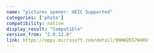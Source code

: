```yaml
---
name: "pictures opener: HEIC Supported"
categories: ['photo']
compatibility: native
display_result: "Compatible"
version_from: "2.0.12.0"
link: https://apps.microsoft.com/detail/9NHWZKS7W4RV
---
```

